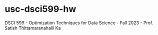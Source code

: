 # usc-dsci599-hw
DSCI 599 - Optimization Techniques for Data Science - Fall 2023 - Prof. Satish Thittamaranahalli Ka
